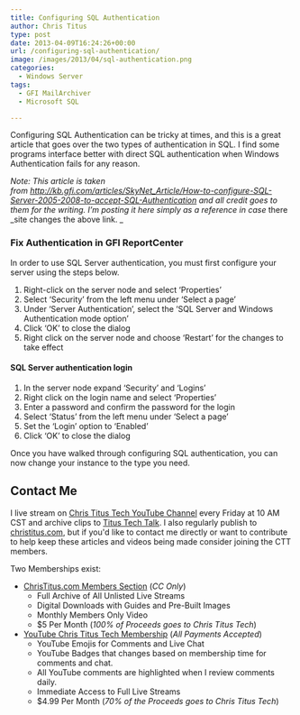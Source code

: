 ```yaml
---
title: Configuring SQL Authentication
author: Chris Titus
type: post
date: 2013-04-09T16:24:26+00:00
url: /configuring-sql-authentication/
image: /images/2013/04/sql-authentication.png
categories:
  - Windows Server
tags:
  - GFI MailArchiver
  - Microsoft SQL

---
```

Configuring SQL Authentication can be tricky at times, and this is a great article that goes over the two types of authentication in SQL. I find some programs interface better with direct SQL authentication when Windows Authentication fails for any reason.<!--more-->

_Note: This article is taken from <http://kb.gfi.com/articles/SkyNet_Article/How-to-configure-SQL-Server-2005-2008-to-accept-SQL-Authentication> and all credit goes to them for the writing. I&#8217;m posting it here simply as a reference in case_ there _site changes the above link. _

### Fix Authentication in GFI ReportCenter

In order to use SQL Server authentication, you must first configure your server using the steps below.
1. Right-click on the server node and select &#8216;Properties&#8217;
2. Select &#8216;Security&#8217; from the left menu under &#8216;Select a page&#8217;
3. Under &#8216;Server Authentication&#8217;, select the &#8216;SQL Server and Windows Authentication mode option&#8217;
4. Click &#8216;OK&#8217; to close the dialog
5. Right click on the server node and choose &#8216;Restart&#8217; for the changes to take effect

#### SQL Server authentication login
1. In the server node expand &#8216;Security&#8217; and &#8216;Logins&#8217;
2. Right click on the login name and select &#8216;Properties&#8217;
3. Enter a password and confirm the password for the login
4. Select &#8216;Status&#8217; from the left menu under &#8216;Select a page&#8217;
5. Set the &#8216;Login&#8217; option to &#8216;Enabled&#8217;
6. Click &#8216;OK&#8217; to close the dialog

Once you have walked through configuring SQL authentication, you can now change your instance to the type you need.

## Contact Me

I live stream on [Chris Titus Tech YouTube Channel][1] every Friday at 10 AM CST and archive clips to [Titus Tech Talk][2]. I also regularly publish to [christitus.com][3], but if you'd like to contact me directly or want to contribute to help keep these articles and videos being made consider joining the CTT members. 

Two Memberships exist:
- [ChrisTitus.com Members Section][4] (_CC Only_)
  - Full Archive of All Unlisted Live Streams
  - Digital Downloads with Guides and Pre-Built Images
  - Monthly Members Only Video
  - $5 Per Month (_100% of Proceeds goes to Chris Titus Tech_)
- [YouTube Chris Titus Tech Membership][5] (_All Payments Accepted_)
  - YouTube Emojis for Comments and Live Chat
  - YouTube Badges that changes based on membership time for comments and chat.
  - All YouTube comments are highlighted when I review comments daily. 
  - Immediate Access to Full Live Streams
  - $4.99 Per Month (_70% of the Proceeds goes to Chris Titus Tech_)

 [1]: https://www.youtube.com/c/ChrisTitusTech
 [2]: https://www.youtube.com/c/ChrisTitusTechStreams
 [3]: https://christitus.com/
 [4]: https://portal.christitus.com
 [5]: https://links.christitus.com/join